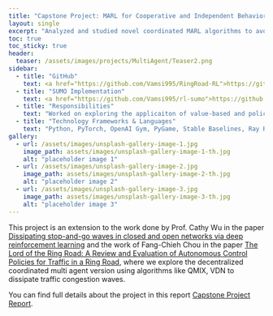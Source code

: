 ```yaml
---
title: "Capstone Project: MARL for Cooperative and Independent Behaviors on Highways and Ring Roads"
layout: single
excerpt: "Analyzed and studied novel coordinated MARL algorithms to avoid collisons on highways and dissipating traffic congestion waves in ring road systems. Developed cooperative and independent driving policies to multi agent systems in different traffic scenarios."
toc: true
toc_sticky: true
header:
  teaser: /assets/images/projects/MultiAgent/Teaser2.png
sidebar:
  - title: "GitHub"
    text: <a href="https://github.com/Vamsi995/RingRoad-RL">https://github.com/Vamsi995/RingRoad-RL</a>
  - title: "SUMO Implementation"
    text: <a href="https://github.com/Vamsi995/rl-sumo">https://github.com/Vamsi995/rl-sumo</a>
  - title: "Responsibilities"
    text: "Worked on exploring the applicaiton of value-based and policy-based algorithms in mixed autonomy traffic."
  - title: "Technology Frameworks & Languages"
    text: "Python, PyTorch, OpenAI Gym, PyGame, Stable Baselines, Ray RLlib"
gallery:
  - url: /assets/images/unsplash-gallery-image-1.jpg
    image_path: assets/images/unsplash-gallery-image-1-th.jpg
    alt: "placeholder image 1"
  - url: /assets/images/unsplash-gallery-image-2.jpg
    image_path: assets/images/unsplash-gallery-image-2-th.jpg
    alt: "placeholder image 2"
  - url: /assets/images/unsplash-gallery-image-3.jpg
    image_path: assets/images/unsplash-gallery-image-3-th.jpg
    alt: "placeholder image 3"
---
```


This project is an extension to the work done by Prof. Cathy Wu in the paper [Dissipating stop-and-go waves in closed and open networks via deep reinforcement learning](https://ieeexplore.ieee.org/abstract/document/8569485) and the work of Fang-Chieh Chou in the paper [The Lord of the Ring Road: A Review and Evaluation of Autonomous Control Policies for Traffic in a Ring Road](https://dl.acm.org/doi/abs/10.1145/3494577), where we explore the decentralized coordinated multi agent version using algorithms like QMIX, VDN to dissipate traffic congestion waves.






You can find full details about the project in this report [Capstone Project Report](/assets/images/projects/MultiAgent/BTP.pdf).
